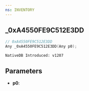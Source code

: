 ```yaml
---
ns: INVENTORY
---
```

## _0xA4550FE9C512E3DD

```c
// 0xA4550FE9C512E3DD
Any _0xA4550FE9C512E3DD(Any p0);
```

```
NativeDB Introduced: v1207
```

## Parameters
* **p0**:
